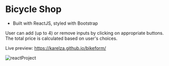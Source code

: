 #  Bicycle Shop 

- Built with ReactJS, styled with Bootstrap

User can add (up to 4) or remove inputs by clicking on appropriate buttons.
The total price is calculated  based on user's choices.

Live preview: https://karelza.github.io/bikeform/


![reactProject](https://user-images.githubusercontent.com/82606132/147918168-bbfdec98-c788-4a39-a095-8f5e41ea7954.png)
